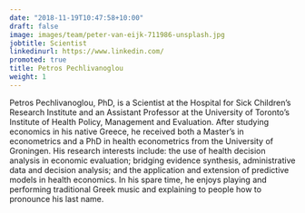 ```yaml
---
date: "2018-11-19T10:47:58+10:00"
draft: false
image: images/team/peter-van-eijk-711986-unsplash.jpg
jobtitle: Scientist
linkedinurl: https://www.linkedin.com/
promoted: true
title: Petros Pechlivanoglou
weight: 1
---
```


Petros Pechlivanoglou, PhD, is a Scientist at the Hospital for Sick Children’s Research Institute and an Assistant Professor at the University of Toronto’s Institute of Health Policy, Management and Evaluation. After studying economics in his native Greece, he received both a Master’s in econometrics and a PhD in health econometrics from the University of Groningen. His research interests include: the use of health decision analysis in economic evaluation; bridging evidence synthesis, administrative data and decision analysis; and the application and extension of predictive models in health economics. In his spare time, he enjoys playing and performing traditional Greek music and explaining to people how to pronounce his last name.
